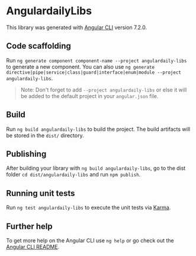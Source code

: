 # AngulardailyLibs

This library was generated with [Angular CLI](https://github.com/angular/angular-cli) version 7.2.0.

## Code scaffolding

Run `ng generate component component-name --project angulardaily-libs` to generate a new component. You can also use `ng generate directive|pipe|service|class|guard|interface|enum|module --project angulardaily-libs`.
> Note: Don't forget to add `--project angulardaily-libs` or else it will be added to the default project in your `angular.json` file. 

## Build

Run `ng build angulardaily-libs` to build the project. The build artifacts will be stored in the `dist/` directory.

## Publishing

After building your library with `ng build angulardaily-libs`, go to the dist folder `cd dist/angulardaily-libs` and run `npm publish`.

## Running unit tests

Run `ng test angulardaily-libs` to execute the unit tests via [Karma](https://karma-runner.github.io).

## Further help

To get more help on the Angular CLI use `ng help` or go check out the [Angular CLI README](https://github.com/angular/angular-cli/blob/master/README.md).
